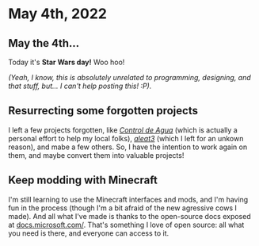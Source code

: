 # May 4th, 2022

## May the 4th...

Today it's **Star Wars day!** Woo hoo!

_(Yeah, I know, this is absolutely unrelated to programming, designing, and that stuff, but... I can't help posting this! :P)._

## Resurrecting some forgotten projects

I left a few projects forgotten, like [*Control de Agua*](https://github.com/ControlDeAgua) (which is actually a personal
effort to help my local folks), [*aleat3*](https://github.com/DiddiLeija/aleat3) (which I left for an unkown reason), and
mabe a few others. So, I have the intention to work again on them, and maybe convert them into valuable projects!

## Keep modding with Minecraft

I'm still learning to use the Minecraft interfaces and mods, and I'm having fun in the process (though I'm a bit afraid of
the new agressive cows I made). And all what I've made is thanks to the open-source docs exposed at
[docs.microsoft.com/](https://docs.microsoft.com/en-us/minecraft/creator/). That's something I love of open source: all what you
need is there, and everyone can access to it.
